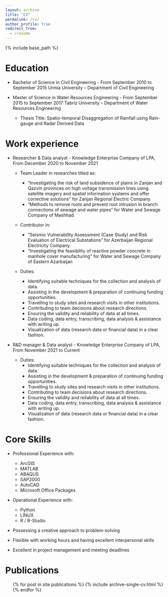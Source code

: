 ```yaml
---
layout: archive
title: "CV"
permalink: /cv/
author_profile: true
redirect_from:
  - /resume
---
```


{% include base_path %}

Education
======
* Bachelor of Science in Civil Engineering - From September 2010 to September 2015
Urmia University – Department of Civil Engineering

* Master of Science in Water Resources Engineering - From September 2015 to September 2017
Tabriz University – Department of Water Resources Engineering

  * Thesis Title: Spatio-temporal Disaggregation of Rainfall using Rain-gauge and Radar Derived Data

Work experience
======
* Researcher & Data analyst - Knowledge Enterprise Company of LPA, From December 2020 to November 2021
    * Team Leader in researches titled as:
      * “Investigating the risk of land subsidence of plains in Zanjan and Qazvin provinces on high voltage transmission lines using satellite imagery and spatial information systems and offer corrective solutions” for Zanjan Regional Electric Company.
      * “Methods to remove roots and prevent root intrusion in branch connections of sewage and water pipes” for Water and Sewage Company of Mashhad.
    * Contributor in:
      * “Seismic Vulnerability Assessment (Case Study) and Risk Evaluation of Electrical Substations” for Azerbaijan Regional Electricity Company.
      * “Investigating the feasibility of reactive powder concrete in manhole cover manufacturing” for Water and Sewage Company of Eastern Azarbaijan

    * Duties:
      * Identifying suitable techniques for the collection and analysis of data.
      * Assisting in the development & preparation of continuing funding opportunities.
      * Travelling to study sites and research visits in other institutions.
      * Contributing to team decisions about research directions.
      * Ensuring the validity and reliability of data at all times.
      * Data coding, data entry, transcribing, data analysis & assistance with writing up.
      * Visualization of data (research data or financial data) in a clear fashion.




* R&D manager & Data analyst - Knowledge Enterprise Company of LPA, From November 2021 to Current

    * Duties:
      * Identifying suitable techniques for the collection and analysis of data.
      * Assisting in the development & preparation of continuing funding opportunities.
      * Travelling to study sites and research visits in other institutions.
      * Contributing to team decisions about research directions.
      * Ensuring the validity and reliability of data at all times.
      * Data coding, data entry, transcribing, data analysis & assistance with writing up.
      * Visualization of data (research data or financial data) in a clear fashion.
  
Core Skills
======
* Professional Experience with:
  * ArcGIS
  * MATLAB
  * ABAQUS
  * SAP2000
  * AutoCAD
  * Microsoft Office Packages
* Operational Experience with:
  * Python
  * LINUX
  * R / R-Studio

* Possessing a creative approach to problem-solving
* Flexible with working hours and having excellent interpersonal skills
* Excellent in project management and meeting deadlines

Publications
======
  <ul>{% for post in site.publications %}
    {% include archive-single-cv.html %}
  {% endfor %}</ul>
  
